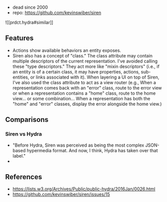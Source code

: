
- dead since 2000
- repo: https://github.com/kevinswiber/siren

![[prdct.hydra#similar]]

## Features

- Actions show available behaviors an entity exposes.
- Siren also has a concept of "class." The class attribute may contain multiple descriptors of the current representation. I've avoided calling these "type descriptors." They act more like "mixin descriptors" (i.e., if an entity is of a certain class, it may have properties, actions, sub-entities, or links associated with it). When layering a UI on top of Siren, I've also used the class attribute to act as a view router (e.g., When a representation comes back with an "error" class, route to the error view or when a representation contains a "home" class, route to the home view... or some combination... When a representation has both the "home" and "error" classes, display the error alongside the home view.) 

## Comparisons

### Siren vs Hydra

- "Before Hydra, Siren was perceived as being the most complex JSON-based hypermedia format.  And now, I think, Hydra has taken over that label."
- 


## References

- https://lists.w3.org/Archives/Public/public-hydra/2016Jan/0026.html
- https://github.com/kevinswiber/siren/issues/15